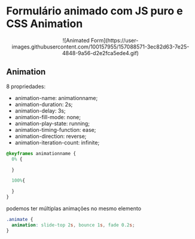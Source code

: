 # Formulário animado com JS puro e CSS Animation
<div align="center">
  ![Animated Form](https://user-images.githubusercontent.com/100157955/157088571-3ec82d63-7e25-4848-9a56-d2e2fca5ede4.gif)
</div>

## Animation


8 propriedades:

- animation-name: animationname;
- animation-duration: 2s;
- animation-delay: 3s;
- animation-fill-mode: none;
- animation-play-state: running;
- animation-timing-function: ease;
- animation-direction: reverse;
- animation-iteration-count: infinite;

```css
@keyframes animationname {
  0% {

  }

  100%{

  }
}
```


podemos ter múltiplas animações no mesmo elemento

```css
.animate {
  animation: slide-top 2s, bounce 1s, fade 0.2s;
}
```
